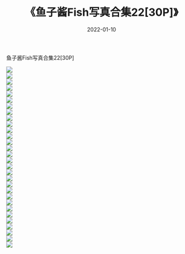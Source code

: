﻿---
layout: post
title:  《鱼子酱Fish写真合集22[30P]》
date:   2022-01-10
img: http://pic.660000.xyz/1:/性感/2022/鱼子酱Fish写真合集22[30P]/000.jpg
categories: [美女, 清纯, 唯美]
---

鱼子酱Fish写真合集22[30P]

  ![](http://pic.660000.xyz/1:/性感/2022/鱼子酱Fish写真合集22[30P]/001.jpg) <br> ![](http://pic.660000.xyz/1:/性感/2022/鱼子酱Fish写真合集22[30P]/002.jpg) <br> ![](http://pic.660000.xyz/1:/性感/2022/鱼子酱Fish写真合集22[30P]/003.jpg) <br> ![](http://pic.660000.xyz/1:/性感/2022/鱼子酱Fish写真合集22[30P]/004.jpg) <br> ![](http://pic.660000.xyz/1:/性感/2022/鱼子酱Fish写真合集22[30P]/005.jpg) <br> ![](http://pic.660000.xyz/1:/性感/2022/鱼子酱Fish写真合集22[30P]/006.jpg) <br> ![](http://pic.660000.xyz/1:/性感/2022/鱼子酱Fish写真合集22[30P]/007.jpg) <br> ![](http://pic.660000.xyz/1:/性感/2022/鱼子酱Fish写真合集22[30P]/008.jpg) <br> ![](http://pic.660000.xyz/1:/性感/2022/鱼子酱Fish写真合集22[30P]/009.jpg) <br> ![](http://pic.660000.xyz/1:/性感/2022/鱼子酱Fish写真合集22[30P]/010.jpg) <br> ![](http://pic.660000.xyz/1:/性感/2022/鱼子酱Fish写真合集22[30P]/011.jpg) <br> ![](http://pic.660000.xyz/1:/性感/2022/鱼子酱Fish写真合集22[30P]/012.jpg) <br> ![](http://pic.660000.xyz/1:/性感/2022/鱼子酱Fish写真合集22[30P]/013.jpg) <br> ![](http://pic.660000.xyz/1:/性感/2022/鱼子酱Fish写真合集22[30P]/014.jpg) <br> ![](http://pic.660000.xyz/1:/性感/2022/鱼子酱Fish写真合集22[30P]/015.jpg) <br> ![](http://pic.660000.xyz/1:/性感/2022/鱼子酱Fish写真合集22[30P]/016.jpg) <br> ![](http://pic.660000.xyz/1:/性感/2022/鱼子酱Fish写真合集22[30P]/017.jpg) <br> ![](http://pic.660000.xyz/1:/性感/2022/鱼子酱Fish写真合集22[30P]/018.jpg) <br> ![](http://pic.660000.xyz/1:/性感/2022/鱼子酱Fish写真合集22[30P]/019.jpg) <br> ![](http://pic.660000.xyz/1:/性感/2022/鱼子酱Fish写真合集22[30P]/020.jpg) <br> ![](http://pic.660000.xyz/1:/性感/2022/鱼子酱Fish写真合集22[30P]/021.jpg) <br> ![](http://pic.660000.xyz/1:/性感/2022/鱼子酱Fish写真合集22[30P]/022.jpg) <br> ![](http://pic.660000.xyz/1:/性感/2022/鱼子酱Fish写真合集22[30P]/023.jpg) <br> ![](http://pic.660000.xyz/1:/性感/2022/鱼子酱Fish写真合集22[30P]/024.jpg) <br> ![](http://pic.660000.xyz/1:/性感/2022/鱼子酱Fish写真合集22[30P]/025.jpg) <br> ![](http://pic.660000.xyz/1:/性感/2022/鱼子酱Fish写真合集22[30P]/026.jpg) <br> ![](http://pic.660000.xyz/1:/性感/2022/鱼子酱Fish写真合集22[30P]/027.jpg) <br> ![](http://pic.660000.xyz/1:/性感/2022/鱼子酱Fish写真合集22[30P]/028.jpg) <br> ![](http://pic.660000.xyz/1:/性感/2022/鱼子酱Fish写真合集22[30P]/029.jpg) <br> ![](http://pic.660000.xyz/1:/性感/2022/鱼子酱Fish写真合集22[30P]/030.jpg) <br>